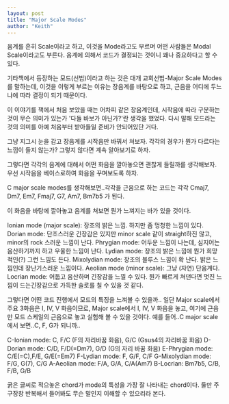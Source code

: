 ```yaml
---
layout: post
title: "Major Scale Modes"
author: "Keith"
---
```


음계를 흔히 Scale이라고 하고, 이것을 Mode라고도 부르며 어떤 사람들은 Modal Scale이라고도 부른다. 음계에 의해서 코드가 결정되는 것이니 꽤나 중요하다고 할 수 있다.
 
기타책에서 등장하는 모드(선법)이라고 하는 것은 대개 교회선법-Major Scale Modes를 말하는데, 이것을 이렇게 부르는 이유는 장음계를 바탕으로 하고, 근음을 어디에 두느냐에 따라 결정이 되기 때문이다.
 
이 이야기를 책에서 처음 보았을 때는 어차피 같은 장음계인데, 시작음에 따라 구분하는 것이 무슨 의미가 있는가 &#39;다들 바보가 아닌가?&#39;란 생각을 했었다. 다시 말해 모드라는 것의 의미를 아예 처음부터 받아들일 준비가 안되어있단 거다.
 
그냥 지그시 눈을 감고 장음계를 시작음만 바꿔서 쳐보자. 각각의 경우가 뭔가 다르다는 느낌이 들지 않는가? 그렇지 않다면 계속 알아보기로 하자.
 
그렇다면 각각의 음계에 대해서 어떤 화음을 깔아놓으면 괜찮게 들릴까를 생각해보자. 우선 시작음을 베이스로하여 화음을 꾸며보도록 하자.
 
C major scale modes를 생각해보면..각각을 근음으로 하는 코드는 각각 Cmaj7, Dm7, Em7, Fmaj7, G7, Am7, Bm7b5 가 된다.
 
이 화음을 바탕에 깔아놓고 음계를 쳐보면 뭔가 느껴지는 바가 있을 것이다.
 
Ionian mode (major scale): 장조의 밝은 느낌. 하지만 좀 멍청한 느낌이 있다.
Dorian mode: 단조스러운 긴장감은 있지만 minor scale 같이 straight하진 않고, minor의 rock 스러운 느낌이 난다.
Phrygian mode: 어두운 느낌이 나는데, 심지어는 음산하기까지 하고 우울한 느낌이 난다.
Lydian mode: 장조의 밝은 느낌에 뭔가 희망적인(?) 그런 느낌도 든다.
Mixolydian mode: 장조의 블루스 느낌이 확 난다. 밝은 느낌인데 장난기스러운 느낌이다.
Aeolian mode (minor scale): 그냥 (자연) 단음계다.
Locrian mode: 어둡고 음산하며 긴장감을 느낄 수 있다. 뭔가 빠르게 쳐댄다면 멋진 느낌이 드는긴장감으로 가득한 솔로를 칠 수 있을 것 같다.
 
그렇다면 어떤 코드 진행에서 모드의 특징을 느껴볼 수 있을까..
일단 Major scale에서 주요 3화음은 I, IV, V 화음이므로, Major scale에서 I, IV, V 화음을 놓고, 여기에 근음만 모드 스케일의 근음으로 놓고 실험해 볼 수 있을 것이다. 예를 들어..C major scale에서 보면..C, F, G가 되니까..
 
C-Ionian mode: C, F/C (F의 자리바꿈 화음), G/C (Gsus4의 자리바꿈 화음)
D-Dorian mode: C/D, F/D(=Dm7), G/D (G의 자리 바꿈 화음)
E-Phrygian mode: C/E(=C),F/E, G/E(=Em7)
F-Lydian mode: F, G/F, C/F
G-Mixolydian mode: F/G, G(7), C/G
A-Aeolian mode: F/A, G/A, C/A(Am7)
B-Locrian: Bm7b5, C/B, F/B, G/B
 
굵은 글씨로 적으놓은 chord가 mode의 특성을 가장 잘 나타내는 chord이다. 둘만 주구장창 반복해서 들어봐도 무슨 말인지 이해할 수 있으리라 본다.

